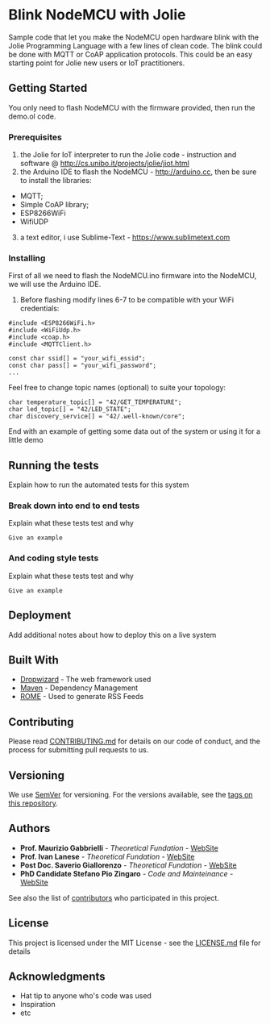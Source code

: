 # Blink NodeMCU with Jolie

Sample code that let you make the NodeMCU open hardware blink with the Jolie Programming Language with a few lines of clean code. The blink could be done with MQTT or CoAP application protocols. This could be an easy starting point for Jolie new users or IoT practitioners.

## Getting Started

You only need to flash NodeMCU with the firmware provided, then run the demo.ol code.

### Prerequisites

1. the Jolie for IoT interpreter to run the Jolie code - instruction and software @ http://cs.unibo.it/projects/jolie/jiot.html
2. the Arduino IDE to flash the NodeMCU - http://arduino.cc, then be sure to install the libraries:
  * MQTT;
  * Simple CoAP library;
  * ESP8266WiFi
  * WifiUDP
3. a text editor, i use Sublime-Text - https://www.sublimetext.com

### Installing

First of all we need to flash the NodeMCU.ino firmware into the NodeMCU, we will use the Arduino IDE.

1. Before flashing modify lines 6-7 to be compatible with your WiFi credentials:

```
#include <ESP8266WiFi.h>
#include <WiFiUdp.h>
#include <coap.h>
#include <MQTTClient.h>

const char ssid[] = "your_wifi_essid";
const char pass[] = "your_wifi_password";
...
```

Feel free to change topic names (optional) to suite your topology:

```
char temperature_topic[] = "42/GET_TEMPERATURE"; 
char led_topic[] = "42/LED_STATE";
char discovery_service[] = "42/.well-known/core";
```

End with an example of getting some data out of the system or using it for a little demo

## Running the tests

Explain how to run the automated tests for this system

### Break down into end to end tests

Explain what these tests test and why

```
Give an example
```

### And coding style tests

Explain what these tests test and why

```
Give an example
```

## Deployment

Add additional notes about how to deploy this on a live system

## Built With

* [Dropwizard](http://www.dropwizard.io/1.0.2/docs/) - The web framework used
* [Maven](https://maven.apache.org/) - Dependency Management
* [ROME](https://rometools.github.io/rome/) - Used to generate RSS Feeds

## Contributing

Please read [CONTRIBUTING.md](https://gist.github.com/PurpleBooth/b24679402957c63ec426) for details on our code of conduct, and the process for submitting pull requests to us.

## Versioning

We use [SemVer](http://semver.org/) for versioning. For the versions available, see the [tags on this repository](https://github.com/your/project/tags). 

## Authors

* **Prof. Maurizio Gabbrielli** - *Theoretical Fundation* - [WebSite](http://cs.unibo.it/~gabbri)
* **Prof. Ivan Lanese** - *Theoretical Fundation* - [WebSite](http://cs.unibo.it/~ilanese)
* **Post Doc. Saverio Giallorenzo** - *Theoretical Fundation* - [WebSite](http://cs.unibo.it/~giallor)
* **PhD Candidate Stefano Pio Zingaro** - *Code and Mainteinance* - [WebSite](http://cs.unibo.it/~stefanopio.zingaro)

See also the list of [contributors](Contributing) who participated in this project.

## License

This project is licensed under the MIT License - see the [LICENSE.md](LICENSE.md) file for details

## Acknowledgments

* Hat tip to anyone who's code was used
* Inspiration
* etc
